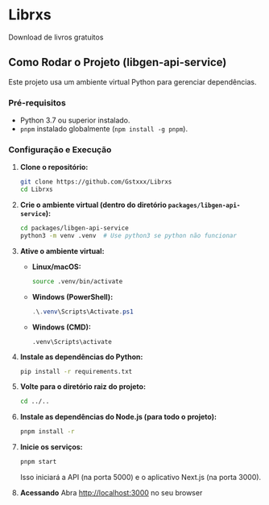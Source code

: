 # Librxs

Download de livros gratuitos

## Como Rodar o Projeto (libgen-api-service)

Este projeto usa um ambiente virtual Python para gerenciar dependências.

### Pré-requisitos

*   Python 3.7 ou superior instalado.
*   `pnpm` instalado globalmente (`npm install -g pnpm`).

### Configuração e Execução

1.  **Clone o repositório:**

    ```bash
    git clone https://github.com/Gstxxx/Librxs
    cd Librxs
    ```


2.  **Crie o ambiente virtual (dentro do diretório `packages/libgen-api-service`):**

    ```bash
    cd packages/libgen-api-service
    python3 -m venv .venv  # Use python3 se python não funcionar
    ```

3.  **Ative o ambiente virtual:**

    *   **Linux/macOS:**

        ```bash
        source .venv/bin/activate
        ```

    *   **Windows (PowerShell):**

        ```powershell
        .\.venv\Scripts\Activate.ps1
        ```
    * **Windows (CMD):**
        ```
        .venv\Scripts\activate
        ```

4.  **Instale as dependências do Python:**

    ```bash
    pip install -r requirements.txt
    ```

5.  **Volte para o diretório raiz do projeto:**

    ```bash
    cd ../..
    ```

6.  **Instale as dependências do Node.js (para todo o projeto):**

    ```bash
    pnpm install -r
    ```

7.  **Inicie os serviços:**

    ```bash
    pnpm start
    ```

    Isso iniciará a API (na porta 5000) e o aplicativo Next.js (na porta 3000).

8.  **Acessando**
    Abra [http://localhost:3000](http://localhost:3000) no seu browser
